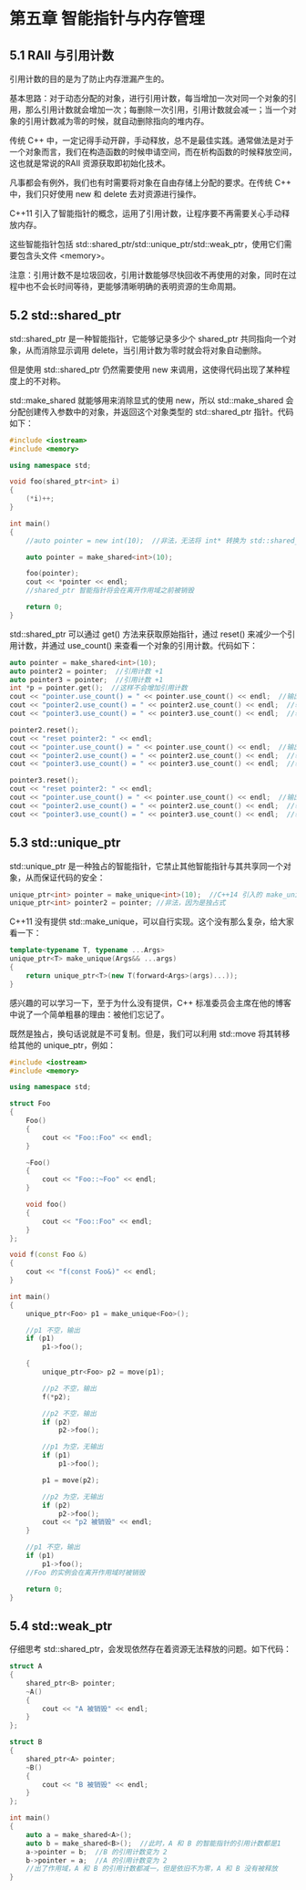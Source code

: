# 第五章 智能指针与内存管理

## 5.1 RAII 与引用计数

引用计数的目的是为了防止内存泄漏产生的。

基本思路：对于动态分配的对象，进行引用计数，每当增加一次对同一个对象的引用，那么引用计数就会增加一次；每删除一次引用，引用计数就会减一；当一个对象的引用计数减为零的时候，就自动删除指向的堆内存。

传统 C++ 中，一定记得手动开辟，手动释放，总不是最佳实践。通常做法是对于一个对象而言，我们在构造函数的时候申请空间，而在析构函数的时候释放空间，这也就是常说的RAII 资源获取即初始化技术。

凡事都会有例外，我们也有时需要将对象在自由存储上分配的要求。在传统 C++ 中，我们只好使用 new 和 delete 去对资源进行操作。

C++11 引入了智能指针的概念，运用了引用计数，让程序要不再需要关心手动释放内存。

这些智能指针包括 std::shared_ptr/std::unique_ptr/std::weak_ptr，使用它们需要包含头文件 \<memory>。

注意：引用计数不是垃圾回收，引用计数能够尽快回收不再使用的对象，同时在过程中也不会长时间等待，更能够清晰明确的表明资源的生命周期。

## 5.2 std::shared_ptr

std::shared_ptr 是一种智能指针，它能够记录多少个 shared_ptr 共同指向一个对象，从而消除显示调用 delete，当引用计数为零时就会将对象自动删除。

但是使用 std::shared_ptr 仍然需要使用 new 来调用，这使得代码出现了某种程度上的不对称。

std::make_shared 就能够用来消除显式的使用 new，所以 std::make_shared 会分配创建传入参数中的对象，并返回这个对象类型的 std::shared_ptr 指针。代码如下：

```C++
#include <iostream>
#include <memory>

using namespace std;

void foo(shared_ptr<int> i)
{
    (*i)++;
}

int main()
{
    //auto pointer = new int(10);  //非法，无法将 int* 转换为 std::shared_ptr<int>

    auto pointer = make_shared<int>(10);

    foo(pointer);
    cout << *pointer << endl;
    //shared_ptr 智能指针将会在离开作用域之前被销毁

    return 0;
}
```

std::shared_ptr 可以通过 get() 方法来获取原始指针，通过 reset() 来减少一个引用计数，并通过 use_count() 来查看一个对象的引用计数。代码如下：

```C++
auto pointer = make_shared<int>(10);
auto pointer2 = pointer;  //引用计数 +1
auto pointer3 = pointer;  //引用计数 +1
int *p = pointer.get();  //这样不会增加引用计数
cout << "pointer.use_count() = " << pointer.use_count() << endl;  //输出 3
cout << "pointer2.use_count() = " << pointer2.use_count() << endl;  //输出 3
cout << "pointer3.use_count() = " << pointer3.use_count() << endl;  //输出 3

pointer2.reset();
cout << "reset pointer2: " << endl;
cout << "pointer.use_count() = " << pointer.use_count() << endl;  //输出 2
cout << "pointer2.use_count() = " << pointer2.use_count() << endl;  //输出 0，pointer2 已经 reset
cout << "pointer3.use_count() = " << pointer3.use_count() << endl;  //输出 2

pointer3.reset();
cout << "reset pointer2: " << endl;
cout << "pointer.use_count() = " << pointer.use_count() << endl;  //输出 2
cout << "pointer2.use_count() = " << pointer2.use_count() << endl;  //输出 0
cout << "pointer3.use_count() = " << pointer3.use_count() << endl;  //输出 0，pointer3 已经 reset
```

## 5.3 std::unique_ptr

std::unique_ptr 是一种独占的智能指针，它禁止其他智能指针与其共享同一个对象，从而保证代码的安全：

```C++
unique_ptr<int> pointer = make_unique<int>(10);  //C++14 引入的 make_unique
unique_ptr<int> pointer2 = pointer; //非法，因为是独占式
```

C++11 没有提供 std::make_unique，可以自行实现。这个没有那么复杂，给大家看一下：

```C++
template<typename T, typename ...Args>
unique_ptr<T> make_unique(Args&& ...args)
{
    return unique_ptr<T>(new T(forward<Args>(args)...));
}
```

感兴趣的可以学习一下，至于为什么没有提供，C++ 标准委员会主席在他的博客中说了一个简单粗暴的理由：被他们忘记了。

既然是独占，换句话说就是不可复制。但是，我们可以利用 std::move 将其转移给其他的 unique_ptr，例如：

```C++
#include <iostream>
#include <memory>

using namespace std;

struct Foo
{
    Foo()
    {
        cout << "Foo::Foo" << endl;
    }

    ~Foo()
    {
        cout << "Foo::~Foo" << endl;
    }

    void foo()
    {
        cout << "Foo::Foo" << endl;
    }
};

void f(const Foo &)
{
    cout << "f(const Foo&)" << endl;
}

int main()
{
    unique_ptr<Foo> p1 = make_unique<Foo>();

    //p1 不空，输出
    if (p1)
        p1->foo();

    {
        unique_ptr<Foo> p2 = move(p1);

        //p2 不空，输出
        f(*p2);

        //p2 不空，输出
        if (p2)
            p2->foo();

        //p1 为空，无输出
        if (p1)
            p1->foo();

        p1 = move(p2);

        //p2 为空，无输出
        if (p2)
            p2->foo();
        cout << "p2 被销毁" << endl;
    }

    //p1 不空，输出
    if (p1)
        p1->foo();
    //Foo 的实例会在离开作用域时被销毁

    return 0;
}
```

## 5.4 std::weak_ptr

仔细思考 std::shared_ptr，会发现依然存在着资源无法释放的问题。如下代码：

```C++
struct A
{
    shared_ptr<B> pointer;
    ~A()
    {
        cout << "A 被销毁" << endl;
    }
};

struct B
{
    shared_ptr<A> pointer;
    ~B()
    {
        cout << "B 被销毁" << endl;
    }
};

int main()
{
    auto a = make_shared<A>();
    auto b = make_shared<B>();  //此时，A 和 B 的智能指针的引用计数都是1
    a->pointer = b;  //B 的引用计数变为 2
    b->pointer = a;  //A 的引用计数变为 2
    //出了作用域，A 和 B 的引用计数都减一，但是依旧不为零，A 和 B 没有被释放
}
```
